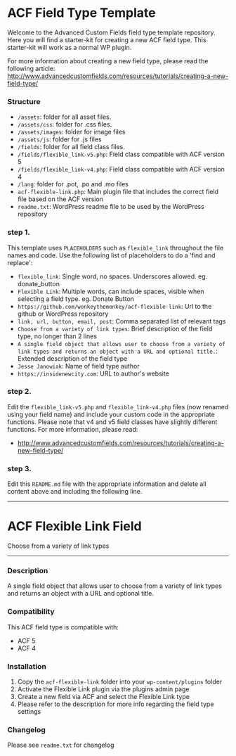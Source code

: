 # ACF Field Type Template

Welcome to the Advanced Custom Fields field type template repository.
Here you will find a starter-kit for creating a new ACF field type. This starter-kit will work as a normal WP plugin.

For more information about creating a new field type, please read the following article:
http://www.advancedcustomfields.com/resources/tutorials/creating-a-new-field-type/

### Structure

* `/assets`:  folder for all asset files.
* `/assets/css`:  folder for .css files.
* `/assets/images`: folder for image files
* `/assets/js`: folder for .js files
* `/fields`:  folder for all field class files.
* `/fields/flexible_link-v5.php`: Field class compatible with ACF version 5 
* `/fields/flexible_link-v4.php`: Field class compatible with ACF version 4
* `/lang`: folder for .pot, .po and .mo files
* `acf-flexible-link.php`: Main plugin file that includes the correct field file based on the ACF version
* `readme.txt`: WordPress readme file to be used by the WordPress repository

### step 1.

This template uses `PLACEHOLDERS` such as `flexible_link` throughout the file names and code. Use the following list of placeholders to do a 'find and replace':

* `flexible_link`: Single word, no spaces. Underscores allowed. eg. donate_button
* `Flexible Link`: Multiple words, can include spaces, visible when selecting a field type. eg. Donate Button
* `https://github.com/wonkeythemonkey/acf-flexible-link`: Url to the github or WordPress repository
* `link, url, button, email, post`: Comma separated list of relevant tags
* `Choose from a variety of link types`: Brief description of the field type, no longer than 2 lines
* `A single field object that allows user to choose from a variety of link types and returns an object with a URL and optional title.`: Extended description of the field type
* `Jesse Janowiak`: Name of field type author
* `https://insidenewcity.com`: URL to author's website

### step 2.

Edit the `flexible_link-v5.php` and `flexible_link-v4.php` files (now renamed using your field name) and include your custom code in the appropriate functions. 
Please note that v4 and v5 field classes have slightly different functions. For more information, please read:
* http://www.advancedcustomfields.com/resources/tutorials/creating-a-new-field-type/

### step 3.

Edit this `README.md` file with the appropriate information and delete all content above and including the following line.

-----------------------

# ACF Flexible Link Field

Choose from a variety of link types

-----------------------

### Description

A single field object that allows user to choose from a variety of link types and returns an object with a URL and optional title.

### Compatibility

This ACF field type is compatible with:
* ACF 5
* ACF 4

### Installation

1. Copy the `acf-flexible-link` folder into your `wp-content/plugins` folder
2. Activate the Flexible Link plugin via the plugins admin page
3. Create a new field via ACF and select the Flexible Link type
4. Please refer to the description for more info regarding the field type settings

### Changelog
Please see `readme.txt` for changelog
